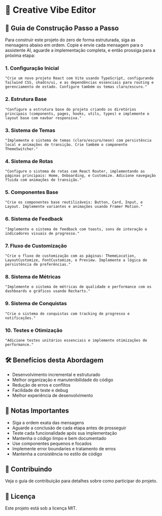 # 🎨 Creative Vibe Editor

## 🚀 Guia de Construção Passo a Passo

Para construir este projeto do zero de forma estruturada, siga as mensagens abaixo em ordem. Copie e envie cada mensagem para o assistente AI, aguarde a implementação completa, e então prossiga para a próxima etapa:

### 1. Configuração Inicial
```
"Crie um novo projeto React com Vite usando TypeScript, configurando Tailwind CSS, shadcn/ui, e as dependências essenciais para routing e gerenciamento de estado. Configure também os temas claro/escuro."
```

### 2. Estrutura Base
```
"Configure a estrutura base do projeto criando os diretórios principais (components, pages, hooks, utils, types) e implemente o layout base com navbar responsiva."
```

### 3. Sistema de Temas
```
"Implemente o sistema de temas (claro/escuro/neon) com persistência local e animações de transição. Crie também o componente ThemeSwitcher."
```

### 4. Sistema de Rotas
```
"Configure o sistema de rotas com React Router, implementando as páginas principais: Home, Onboarding, e Customize. Adicione navegação fluida com animações de transição."
```

### 5. Componentes Base
```
"Crie os componentes base reutilizáveis: Button, Card, Input, e Layout. Implemente variantes e animações usando Framer Motion."
```

### 6. Sistema de Feedback
```
"Implemente o sistema de feedback com toasts, sons de interação e indicadores visuais de progresso."
```

### 7. Fluxo de Customização
```
"Crie o fluxo de customização com as páginas: ThemeLocation, LayoutCustomize, FontCustomize, e Preview. Implemente a lógica de persistência de preferências."
```

### 8. Sistema de Métricas
```
"Implemente o sistema de métricas de qualidade e performance com os dashboards e gráficos usando Recharts."
```

### 9. Sistema de Conquistas
```
"Crie o sistema de conquistas com tracking de progresso e notificações."
```

### 10. Testes e Otimização
```
"Adicione testes unitários essenciais e implemente otimizações de performance."
```

## 🛠️ Benefícios desta Abordagem

- Desenvolvimento incremental e estruturado
- Melhor organização e manutenibilidade do código
- Redução de erros e conflitos
- Facilidade de teste e debug
- Melhor experiência de desenvolvimento

## 📝 Notas Importantes

- Siga a ordem exata das mensagens
- Aguarde a conclusão de cada etapa antes de prosseguir
- Teste cada funcionalidade após sua implementação
- Mantenha o código limpo e bem documentado
- Use componentes pequenos e focados
- Implemente error boundaries e tratamento de erros
- Mantenha a consistência no estilo de código

## 🤝 Contribuindo

Veja o guia de contribuição para detalhes sobre como participar do projeto.

## 📄 Licença

Este projeto está sob a licença MIT.